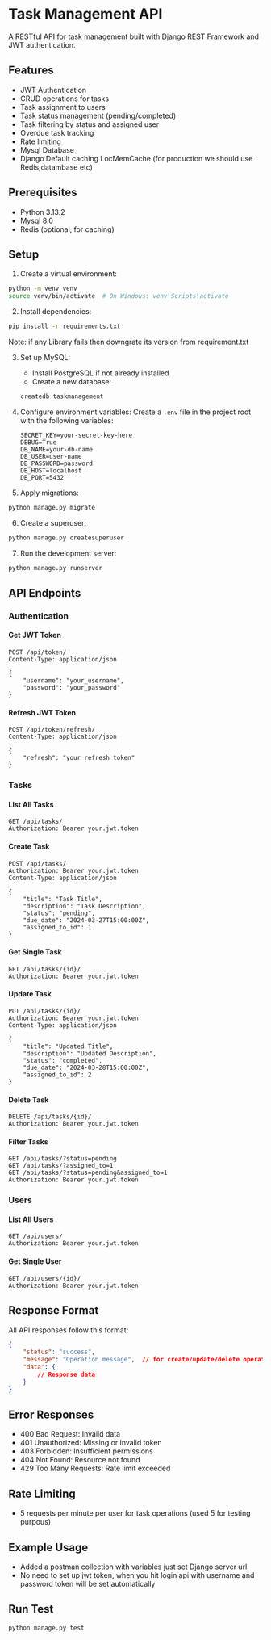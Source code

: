 # Task Management API

A RESTful API for task management built with Django REST Framework and JWT authentication.

## Features

- JWT Authentication
- CRUD operations for tasks
- Task assignment to users
- Task status management (pending/completed)
- Task filtering by status and assigned user
- Overdue task tracking
- Rate limiting
- Mysql Database
- Django Default caching LocMemCache (for production we should use Redis,datambase etc)

## Prerequisites

- Python 3.13.2
- Mysql 8.0
- Redis (optional, for caching)

## Setup

1. Create a virtual environment:
```bash
python -m venv venv
source venv/bin/activate  # On Windows: venv\Scripts\activate
```

2. Install dependencies:
```bash
pip install -r requirements.txt
```
Note: if any Library fails then downgrate its version from requirement.txt

3. Set up MySQL:
   - Install PostgreSQL if not already installed
   - Create a new database:
   ```bash
   createdb taskmanagement
   ```

4. Configure environment variables:
   Create a `.env` file in the project root with the following variables:
   ```
   SECRET_KEY=your-secret-key-here
   DEBUG=True
   DB_NAME=your-db-name
   DB_USER=user-name
   DB_PASSWORD=password
   DB_HOST=localhost
   DB_PORT=5432
   ```

5. Apply migrations:
```bash
python manage.py migrate
```

6. Create a superuser:
```bash
python manage.py createsuperuser
```

7. Run the development server:
```bash
python manage.py runserver
```

## API Endpoints

### Authentication

#### Get JWT Token
```
POST /api/token/
Content-Type: application/json

{
    "username": "your_username",
    "password": "your_password"
}
```

#### Refresh JWT Token
```
POST /api/token/refresh/
Content-Type: application/json

{
    "refresh": "your_refresh_token"
}
```

### Tasks

#### List All Tasks
```
GET /api/tasks/
Authorization: Bearer your.jwt.token
```

#### Create Task
```
POST /api/tasks/
Authorization: Bearer your.jwt.token
Content-Type: application/json

{
    "title": "Task Title",
    "description": "Task Description",
    "status": "pending",
    "due_date": "2024-03-27T15:00:00Z",
    "assigned_to_id": 1
}
```

#### Get Single Task
```
GET /api/tasks/{id}/
Authorization: Bearer your.jwt.token
```

#### Update Task
```
PUT /api/tasks/{id}/
Authorization: Bearer your.jwt.token
Content-Type: application/json

{
    "title": "Updated Title",
    "description": "Updated Description",
    "status": "completed",
    "due_date": "2024-03-28T15:00:00Z",
    "assigned_to_id": 2
}
```

#### Delete Task
```
DELETE /api/tasks/{id}/
Authorization: Bearer your.jwt.token
```


#### Filter Tasks
```
GET /api/tasks/?status=pending
GET /api/tasks/?assigned_to=1
GET /api/tasks/?status=pending&assigned_to=1
Authorization: Bearer your.jwt.token
```

### Users

#### List All Users
```
GET /api/users/
Authorization: Bearer your.jwt.token
```

#### Get Single User
```
GET /api/users/{id}/
Authorization: Bearer your.jwt.token
```

## Response Format

All API responses follow this format:
```json
{
    "status": "success",
    "message": "Operation message",  // for create/update/delete operations
    "data": {
        // Response data
    }
}
```

## Error Responses

- 400 Bad Request: Invalid data
- 401 Unauthorized: Missing or invalid token
- 403 Forbidden: Insufficient permissions
- 404 Not Found: Resource not found
- 429 Too Many Requests: Rate limit exceeded

## Rate Limiting

- 5 requests per minute per user for task operations (used 5 for testing purpous)

## Example Usage
- Added a postman collection with variables just set Django server url
- No need to set up jwt token, when you hit login api with username and password token will be set automatically  

## Run Test

```bash
python manage.py test
```
